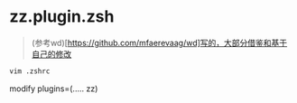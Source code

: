 # zz.plugin.zsh

> (参考wd)[https://github.com/mfaerevaag/wd]写的，大部分借鉴和基于自己的修改

``` bash
vim .zshrc
```
modify plugins=(..... zz)
